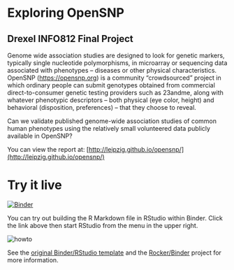 # Exploring OpenSNP
## Drexel INFO812 Final Project

Genome wide association studies are designed to look for genetic markers, typically single nucleotide polymorphisms, in microarray or sequencing data associated with phenotypes – diseases or other physical characteristics. OpenSNP (https://opensnp.org) is a community “crowdsourced” project in which ordinary people can submit genotypes obtained from commercial direct-to-consumer genetic testing providers such as 23andme, along with whatever phenotypic descriptors – both physical (eye color, height) and behavioral (disposition, preferences) – that they choose to reveal.

Can we validate published genome-wide association studies of common human phenotypes using the relatively small volunteered data publicly available in OpenSNP? 

You can view the report at: [http://leipzig.github.io/opensnp/](http://leipzig.github.io/opensnp/)

# Try it live

[![Binder](https://mybinder.org/badge.svg)](https://mybinder.org/v2/gh/leipzig/opensnp/master)

You can try out building the R Markdown file in RStudio within Binder. Click the link above then start RStudio from the menu in the upper right.

![howto](https://github.com/binder-examples/dockerfile-rstudio/raw/1dd9abfee977bd3524829fce9d8f792790d5db08/rstudio_ui.png)

See the [original Binder/RStudio template](https://github.com/binder-examples/dockerfile-rstudio) and the [Rocker/Binder](https://github.com/rocker-org/binder) project for more information.
